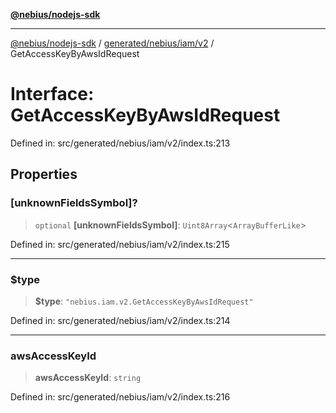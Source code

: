 [**@nebius/nodejs-sdk**](../../../../../README.md)

***

[@nebius/nodejs-sdk](../../../../../README.md) / [generated/nebius/iam/v2](../README.md) / GetAccessKeyByAwsIdRequest

# Interface: GetAccessKeyByAwsIdRequest

Defined in: src/generated/nebius/iam/v2/index.ts:213

## Properties

### \[unknownFieldsSymbol\]?

> `optional` **\[unknownFieldsSymbol\]**: `Uint8Array`\<`ArrayBufferLike`\>

Defined in: src/generated/nebius/iam/v2/index.ts:215

***

### $type

> **$type**: `"nebius.iam.v2.GetAccessKeyByAwsIdRequest"`

Defined in: src/generated/nebius/iam/v2/index.ts:214

***

### awsAccessKeyId

> **awsAccessKeyId**: `string`

Defined in: src/generated/nebius/iam/v2/index.ts:216

